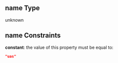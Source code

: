 ## name Type

unknown

## name Constraints

**constant**: the value of this property must be equal to:

```json
"uas"
```

